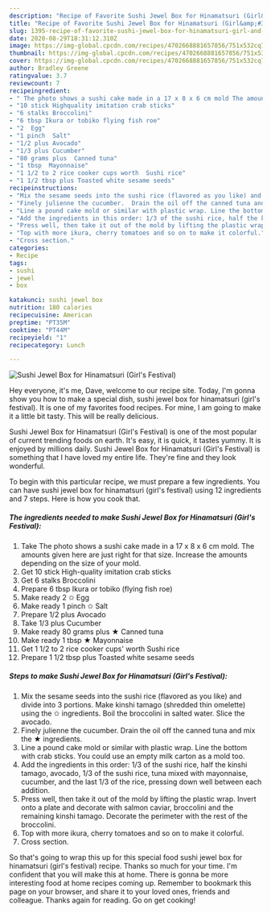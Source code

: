 ```yaml
---
description: "Recipe of Favorite Sushi Jewel Box for Hinamatsuri (Girl&amp;#39;s Festival)"
title: "Recipe of Favorite Sushi Jewel Box for Hinamatsuri (Girl&amp;#39;s Festival)"
slug: 1395-recipe-of-favorite-sushi-jewel-box-for-hinamatsuri-girl-and-39-s-festival
date: 2020-08-29T18:31:12.310Z
image: https://img-global.cpcdn.com/recipes/4702668881657856/751x532cq70/sushi-jewel-box-for-hinamatsuri-girls-festival-recipe-main-photo.jpg
thumbnail: https://img-global.cpcdn.com/recipes/4702668881657856/751x532cq70/sushi-jewel-box-for-hinamatsuri-girls-festival-recipe-main-photo.jpg
cover: https://img-global.cpcdn.com/recipes/4702668881657856/751x532cq70/sushi-jewel-box-for-hinamatsuri-girls-festival-recipe-main-photo.jpg
author: Bradley Greene
ratingvalue: 3.7
reviewcount: 7
recipeingredient:
- " The photo shows a sushi cake made in a 17 x 8 x 6 cm mold The amounts given here are just right for that size Increase the amounts depending on the size of your mold"
- "10 stick Highquality imitation crab sticks"
- "6 stalks Broccolini"
- "6 tbsp Ikura or tobiko flying fish roe"
- "2  Egg"
- "1 pinch  Salt"
- "1/2 plus Avocado"
- "1/3 plus Cucumber"
- "80 grams plus  Canned tuna"
- "1 tbsp  Mayonnaise"
- "1 1/2 to 2 rice cooker cups worth  Sushi rice"
- "1 1/2 tbsp plus Toasted white sesame seeds"
recipeinstructions:
- "Mix the sesame seeds into the sushi rice (flavored as you like) and divide into 3 portions. Make kinshi tamago (shredded thin omelette) using the ✩ ingredients. Boil the broccolini in salted water. Slice the avocado."
- "Finely julienne the cucumber.  Drain the oil off the canned tuna and mix the ★ ingredients."
- "Line a pound cake mold or similar with plastic wrap. Line the bottom with crab sticks.  You could use an empty milk carton as a mold too."
- "Add the ingredients in this order: 1/3 of the sushi rice, half the kinshi tamago, avocado, 1/3 of the sushi rice, tuna mixed with mayonnaise, cucumber, and the last 1/3 of the rice, pressing down well between each addition."
- "Press well, then take it out of the mold by lifting the plastic wrap.  Invert onto a plate and decorate with salmon caviar, broccolini and the remaining kinshi tamago. Decorate the perimeter with the rest of the broccolini."
- "Top with more ikura, cherry tomatoes and so on to make it colorful."
- "Cross section."
categories:
- Recipe
tags:
- sushi
- jewel
- box

katakunci: sushi jewel box 
nutrition: 180 calories
recipecuisine: American
preptime: "PT35M"
cooktime: "PT44M"
recipeyield: "1"
recipecategory: Lunch

---
```



![Sushi Jewel Box for Hinamatsuri (Girl&#39;s Festival)](https://img-global.cpcdn.com/recipes/4702668881657856/751x532cq70/sushi-jewel-box-for-hinamatsuri-girls-festival-recipe-main-photo.jpg)

Hey everyone, it's me, Dave, welcome to our recipe site. Today, I'm gonna show you how to make a special dish, sushi jewel box for hinamatsuri (girl&#39;s festival). It is one of my favorites food recipes. For mine, I am going to make it a little bit tasty. This will be really delicious.

Sushi Jewel Box for Hinamatsuri (Girl&#39;s Festival) is one of the most popular of current trending foods on earth. It's easy, it is quick, it tastes yummy. It is enjoyed by millions daily. Sushi Jewel Box for Hinamatsuri (Girl&#39;s Festival) is something that I have loved my entire life. They're fine and they look wonderful.




To begin with this particular recipe, we must prepare a few ingredients. You can have sushi jewel box for hinamatsuri (girl&#39;s festival) using 12 ingredients and 7 steps. Here is how you cook that.

<!--inarticleads1-->

##### The ingredients needed to make Sushi Jewel Box for Hinamatsuri (Girl&#39;s Festival):

1. Take  The photo shows a sushi cake made in a 17 x 8 x 6 cm mold. The amounts given here are just right for that size. Increase the amounts depending on the size of your mold.
1. Get 10 stick High-quality imitation crab sticks
1. Get 6 stalks Broccolini
1. Prepare 6 tbsp Ikura or tobiko (flying fish roe)
1. Make ready 2 ✩ Egg
1. Make ready 1 pinch ✩ Salt
1. Prepare 1/2 plus Avocado
1. Take 1/3 plus Cucumber
1. Make ready 80 grams plus ★ Canned tuna
1. Make ready 1 tbsp ★ Mayonnaise
1. Get 1 1/2 to 2 rice cooker cups&#39; worth  Sushi rice
1. Prepare 1 1/2 tbsp plus Toasted white sesame seeds




<!--inarticleads2-->

##### Steps to make Sushi Jewel Box for Hinamatsuri (Girl&#39;s Festival):

1. Mix the sesame seeds into the sushi rice (flavored as you like) and divide into 3 portions. Make kinshi tamago (shredded thin omelette) using the ✩ ingredients. Boil the broccolini in salted water. Slice the avocado.
1. Finely julienne the cucumber.  Drain the oil off the canned tuna and mix the ★ ingredients.
1. Line a pound cake mold or similar with plastic wrap. Line the bottom with crab sticks.  You could use an empty milk carton as a mold too.
1. Add the ingredients in this order: 1/3 of the sushi rice, half the kinshi tamago, avocado, 1/3 of the sushi rice, tuna mixed with mayonnaise, cucumber, and the last 1/3 of the rice, pressing down well between each addition.
1. Press well, then take it out of the mold by lifting the plastic wrap.  Invert onto a plate and decorate with salmon caviar, broccolini and the remaining kinshi tamago. Decorate the perimeter with the rest of the broccolini.
1. Top with more ikura, cherry tomatoes and so on to make it colorful.
1. Cross section.




So that's going to wrap this up for this special food sushi jewel box for hinamatsuri (girl&#39;s festival) recipe. Thanks so much for your time. I'm confident that you will make this at home. There is gonna be more interesting food at home recipes coming up. Remember to bookmark this page on your browser, and share it to your loved ones, friends and colleague. Thanks again for reading. Go on get cooking!
